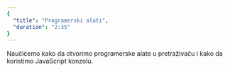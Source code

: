 ```yaml
---
{
  "title": "Programerski alati",
  "duration": "2:35"
}
---
```


Naučićemo kako da otvorimo programerske alate u pretraživaču i kako da koristimo JavaScript konzolu.
